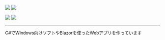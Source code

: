 ![](https://img.shields.io/badge/Age-16-blue?style=for-the-badge)
![](https://img.shields.io/badge/Lang-C%23-green?style=for-the-badge)

![](https://github-readme-stats.vercel.app/api?username=indigo-san&show_icons=true&theme=react)
![](https://github-readme-stats.vercel.app/api/top-langs/?username=indigo-san&theme=react)

---

C#でWindows向けソフトやBlazorを使ったWebアプリを作っています

